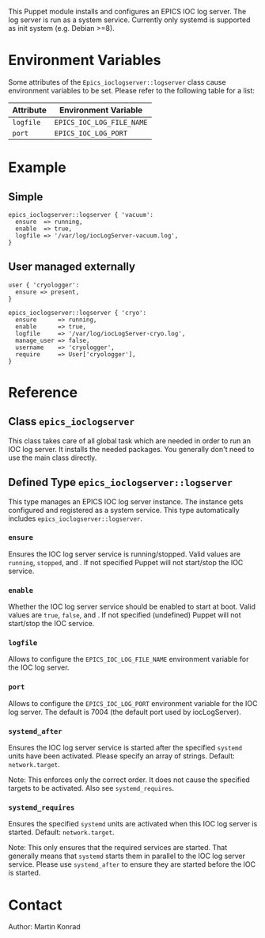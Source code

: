 This Puppet module installs and configures an EPICS IOC log server. The log
server is run as a system service. Currently only systemd is supported as init
system (e.g. Debian >=8).

# Environment Variables

Some attributes of the `Epics_ioclogserver::logserver` class cause environment
variables to be set. Please refer to the following table for a list:

| Attribute | Environment Variable      |
|-----------|---------------------------|
| `logfile` | `EPICS_IOC_LOG_FILE_NAME` |
| `port`    | `EPICS_IOC_LOG_PORT`      |

# Example

## Simple

```
epics_ioclogserver::logserver { 'vacuum':
  ensure  => running,
  enable  => true,
  logfile => '/var/log/iocLogServer-vacuum.log',
}
```

## User managed externally

```
user { 'cryologger':
  ensure => present,
}

epics_ioclogserver::logserver { 'cryo':
  ensure      => running,
  enable      => true,
  logfile     => '/var/log/iocLogServer-cryo.log',
  manage_user => false,
  username    => 'cryologger',
  require     => User['cryologger'],
}
```

# Reference

## Class `epics_ioclogserver`

This class takes care of all global task which are needed in order to run an IOC
log server. It installs the needed packages. You generally don't need to use the
main class directly.

## Defined Type `epics_ioclogserver::logserver`

This type manages an EPICS IOC log server instance. The instance gets configured
and registered as a system service. This type automatically includes
`epics_ioclogserver::logserver`.

### `ensure`

Ensures the IOC log server service is running/stopped. Valid values are
`running`, `stopped`, and <undefined>. If not specified Puppet will not
start/stop the IOC service.

### `enable`

Whether the IOC log server service should be enabled to start at boot. Valid
values are `true`, `false`, and <undefined>. If not specified (undefined) Puppet
will not start/stop the IOC service.

### `logfile`

Allows to configure the `EPICS_IOC_LOG_FILE_NAME` environment variable for the IOC
log server.

### `port`

Allows to configure the `EPICS_IOC_LOG_PORT` environment variable for the IOC
log server. The default is 7004 (the default port used by iocLogServer).

### `systemd_after`

Ensures the IOC log server service is started after the specified `systemd`
units have been activated. Please specify an array of strings. Default:
`network.target`.

Note: This enforces only the correct order. It does not cause the specified
targets to be activated. Also see `systemd_requires`.

### `systemd_requires`

Ensures the specified `systemd` units are activated when this IOC log server is
started. Default: `network.target`.

Note: This only ensures that the required services are started. That generally
means that `systemd` starts them in parallel to the IOC log server service.
Please use `systemd_after` to ensure they are started before the IOC is started.

# Contact

Author: Martin Konrad <konrad at frib.msu.edu>